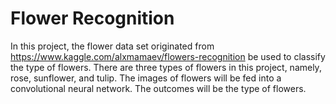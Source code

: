 # Flower Recognition
In this project, the flower data set originated from https://www.kaggle.com/alxmamaev/flowers-recognition be used to classify the type of flowers. There are three types of flowers in this project, namely, rose, sunflower, and tulip. The images of flowers will be fed into a convolutional neural network. The outcomes will be the type of flowers.
